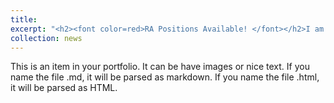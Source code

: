 ```yaml
---
title: 
excerpt: "<h2><font color=red>RA Positions Available! </font></h2>I am looking for highly self-motivated Ph.D. students to conduct research on wireless network security, data privacy, and AI security. If you are interested, please see here for detailed information."
collection: news
---
```


This is an item in your portfolio. It can be have images or nice text. If you name the file .md, it will be parsed as markdown. If you name the file .html, it will be parsed as HTML. 
